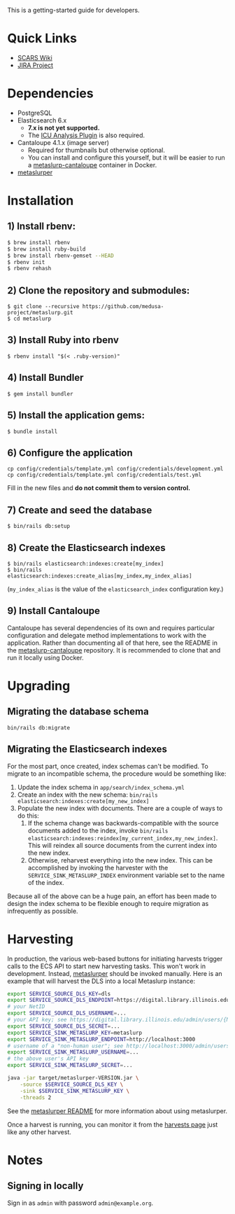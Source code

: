 This is a getting-started guide for developers.

# Quick Links

* [SCARS Wiki](https://wiki.illinois.edu/wiki/display/scrs/Search+Gateway)
* [JIRA Project](https://bugs.library.illinois.edu/projects/DLDS)

# Dependencies

* PostgreSQL
* Elasticsearch 6.x
    * **7.x is not yet supported.**
    * The [ICU Analysis Plugin](https://www.elastic.co/guide/en/elasticsearch/plugins/current/analysis-icu.html)
      is also required.
* Cantaloupe 4.1.x (image server)
    * Required for thumbnails but otherwise optional.
    * You can install and configure this yourself, but it will be easier
      to run a
      [metaslurp-cantaloupe](https://github.com/medusa-project/metaslurp-cantaloupe)
      container in Docker.
* [metaslurper](https://github.com/medusa-project/metaslurper)

# Installation

## 1) Install rbenv:

```bash
$ brew install rbenv
$ brew install ruby-build
$ brew install rbenv-gemset --HEAD
$ rbenv init
$ rbenv rehash
```

## 2) Clone the repository and submodules:

```
$ git clone --recursive https://github.com/medusa-project/metaslurp.git
$ cd metaslurp
```

## 3) Install Ruby into rbenv

`$ rbenv install "$(< .ruby-version)"`

## 4) Install Bundler

`$ gem install bundler`

## 5) Install the application gems:

`$ bundle install`

## 6) Configure the application

```
cp config/credentials/template.yml config/credentials/development.yml
cp config/credentials/template.yml config/credentials/test.yml
```
Fill in the new files and **do not commit them to version control.**

## 7) Create and seed the database

`$ bin/rails db:setup`

## 8) Create the Elasticsearch indexes

```
$ bin/rails elasticsearch:indexes:create[my_index]
$ bin/rails elasticsearch:indexes:create_alias[my_index,my_index_alias]
```

(`my_index_alias` is the value of the `elasticsearch_index` configuration key.)

## 9) Install Cantaloupe

Cantaloupe has several dependencies of its own and requires particular
configuration and delegate method implementations to work with the application.
Rather than documenting all of that here, see the README in the
[metaslurp-cantaloupe](https://github.com/medusa-project/metaslurp-cantaloupe)
repository. It is recommended to clone that and run it locally using Docker.

# Upgrading

## Migrating the database schema

`bin/rails db:migrate`

## Migrating the Elasticsearch indexes

For the most part, once created, index schemas can't be modified. To migrate
to an incompatible schema, the procedure would be something like:

1. Update the index schema in `app/search/index_schema.yml`
2. Create an index with the new schema:
   `bin/rails elasticsearch:indexes:create[my_new_index]`
3. Populate the new index with documents. There are a couple of ways to do
   this:
    1. If the schema change was backwards-compatible with the source documents
       added to the index, invoke
       `bin/rails elasticsearch:indexes:reindex[my_current_index,my_new_index]`.
       This will reindex all source documents from the current index into the
       new index.
    2. Otherwise, reharvest everything into the new index. This can be
       accomplished by invoking the harvester with the
       `SERVICE_SINK_METASLURP_INDEX` environment variable set to the name of
       the index.

Because all of the above can be a huge pain, an effort has been made to design
the index schema to be flexible enough to require migration as infrequently as
possible.

# Harvesting

In production, the various web-based buttons for initiating harvests trigger
calls to the ECS API to start new harvesting tasks. This won't work in
development. Instead, [metaslurper](https://github.com/medusa-project/metaslurper)
should be invoked manually. Here is an example that will harvest the DLS into a
local Metaslurp instance:

```sh
export SERVICE_SOURCE_DLS_KEY=dls
export SERVICE_SOURCE_DLS_ENDPOINT=https://digital.library.illinois.edu
# your NetID
export SERVICE_SOURCE_DLS_USERNAME=...
# your API key; see https://digital.library.illinois.edu/admin/users/{NetID}
export SERVICE_SOURCE_DLS_SECRET=...
export SERVICE_SINK_METASLURP_KEY=metaslurp
export SERVICE_SINK_METASLURP_ENDPOINT=http://localhost:3000
# username of a "non-human user"; see http://localhost:3000/admin/users
export SERVICE_SINK_METASLURP_USERNAME=...
# the above user's API key
export SERVICE_SINK_METASLURP_SECRET=...

java -jar target/metaslurper-VERSION.jar \
    -source $SERVICE_SOURCE_DLS_KEY \
    -sink $SERVICE_SINK_METASLURP_KEY \
    -threads 2
```
See the
[metaslurper README](https://github.com/medusa-project/metaslurper) for more
information about using metaslurper.

Once a harvest is running, you can monitor it from the
[harvests page](http://localhost:3000/admin/harvests) just like any other
harvest.

# Notes

## Signing in locally

Sign in as `admin` with password `admin@example.org`.
